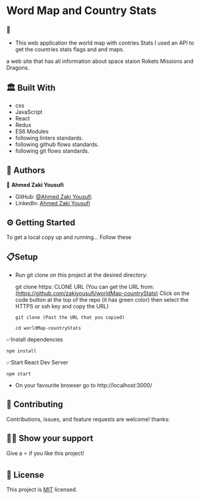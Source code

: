 # Word Map and Country Stats

### 📜
- This web application the world map with contries Stats I used an API to get the countries stats flags and and maps.

 a web site that has all information about space staion Rokets Missions and Dragons. 

## 🏛 Built With
- css
- JavaScript
- React
- Redux
- ES6 Modules
- following linters standards.
- following github flows standards.
- following git flows standards.

## 📑 Authors
👤 **Ahmed Zaki Yousufi**
- GitHub: [@Ahmed Zaki Yousufi](https://github.com/zakiyousufi)
- LinkedIn: [Ahmed Zaki Yousufi](https://www.linkedin.com/in/ahmadzaki-yousufi-055214217/)

## ⚙ Getting Started
To get a local copy up and running... 
Follow these 

  ## 📋Setup
- Run git clone on this project at the desired directory:

  git clone https: CLONE URL (You can get the URL from: [(https://github.com/zakiyousufi/worldMap-countryStats)](github.com/zakiyousufi/worldMap-countryStats) Click on the code button at the top of the repo (it has green color) then select the HTTPS or ssh key and copy the URL)
  ```
  git clone (Past the URL that you copied)
  ```
  ```
  cd worldMap-countryStats
  ```
✅Install dependencies

  ```
  npm install
  ```

✅Start React Dev Server
  ```
  npm start
  ```
- On your favourite browser go to http://localhost:3000/

## 🤝 Contributing
Contributions, issues, and feature requests are welcome!
thanks:

## 🙏🏻 Show your support
Give a ⭐️ if you like this project!

## 📝 License
This project is [MIT](./MIT.md) licensed.

